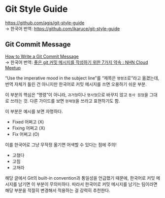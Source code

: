 # Git Style Guide

<https://github.com/agis/git-style-guide> \
→ 한국어 번역:
<https://github.com/ikaruce/git-style-guide>

## Git Commit Message

[How to Write a Git Commit Message](https://cbea.ms/git-commit/) \
→ 한국어 번역:
[좋은 git 커밋 메시지를 작성하기 위한 7가지 약속 : NHN Cloud Meetup](https://meetup.nhncloud.com/posts/106)

“Use the imperative mood in the subject line”를
“제목은 `명령조`로”라고 옮겼는데,
번역 자체가 틀린 건 아니지만 한국어로 커밋 메시지를 쓰면 오용하기 쉬운 부분.

이 부분의 핵심은 “명령”이 아니라,
`과거형`이나 `명사형`으로 바꾸지 않고 `동사 원형`을 그대로 쓰라는 것.
다른 가이드를 보면 `현재형`을 쓰라고 표현하기도 함.

이 부분은 예시를 보면 자명하다.

- Fixed 어쩌고 (X)
- Fixing 어쩌고 (X)
- Fix 어쩌고 (O)

이를 한국어로 그냥 무작정 옮기면 어색할 수 있다는 점에 주의!

- 고쳤다
- 고침
- 고쳐라

해당 글에서 Git의 built-in convention과 통일성을 언급했기 때문에,
한국어로 커밋 메시지를 남기면 이 부분이 무의미하다.
따라서 한국어로 커밋 메시지를 남기는 팀이라면
해당 부분을 적절히 변경해서 적용하는 걸 강력히 추천한다.
